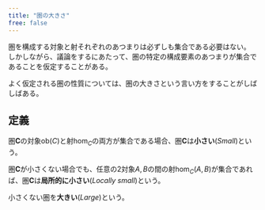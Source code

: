 ```yaml
---
title: "圏の大きさ"
free: false
---
```


圏を構成する対象と射それぞれのあつまりは必ずしも集合である必要はない。
しかしながら、議論をするにあたって、圏の特定の構成要素のあつまりが集合であることを仮定することがある。

よく仮定される圏の性質については、圏の大きさという言い方をすることがしばしばある。

## 定義

圏$\mathbf C$の対象$\mathrm{ob}(C)$と射$\hom_C$の両方が集合である場合、圏$\mathbf{C}$は**小さい**(*Small*)という。

圏$\mathbf{C}$が小さくない場合でも、任意の2対象$A, B$の間の射$\hom_C(A, B)$が集合であれば、圏$\mathbf{C}$は**局所的に小さい**(*Locally small*)という。

小さくない圏を**大きい**(*Large*)という。
